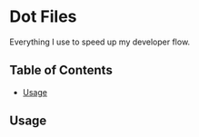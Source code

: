# Dot Files

Everything I use to speed up my developer flow.

## Table of Contents

- [Usage](#usage)

## Usage
